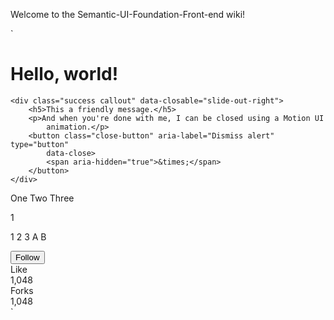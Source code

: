 Welcome to the Semantic-UI-Foundation-Front-end wiki!


`<!doctype html>
<html class="no-js" lang="en">
<head>
<meta charset="utf-8" />
<meta http-equiv="x-ua-compatible" content="ie=edge">
<meta name="viewport" content="width=device-width, initial-scale=1.0" />
<title>Foundation Starter Template</title>
<!-- Compressed CSS -->
<link rel="stylesheet"
	href="https://cdnjs.cloudflare.com/ajax/libs/foundation/6.4.3/css/foundation.min.css"
	integrity="sha256-itWEYdFWzZPBG78bJOOiQIn06QCgN/F0wMDcC4nOhxY="
	crossorigin="anonymous" />

<!-- Compressed JavaScript -->
<script
	src="https://cdnjs.cloudflare.com/ajax/libs/foundation/6.4.3/js/foundation.min.js"
	integrity="sha256-Nd2xznOkrE9HkrAMi4xWy/hXkQraXioBg9iYsBrcFrs="
	crossorigin="anonymous"></script>
<link rel="stylesheet" href="css/foundation.css" />
</head>
<body>
	<h1>Hello, world!</h1>
<link rel="stylesheet" href="https://cdnjs.cloudflare.com/ajax/libs/semantic-ui/2.2.9/semantic.min.css"/>
    <script src="https://cdnjs.cloudflare.com/ajax/libs/jquery/3.1.1/jquery.min.js"></script>
    <script src="https://cdnjs.cloudflare.com/ajax/libs/semantic-ui/2.2.9/semantic.min.js"></script>
	<script src="js/vendor/jquery.js"></script>
	<script src="js/vendor/what-input.js"></script>
	<script src="js/vendor/foundation.min.js"></script>
	<script>
      $(document).foundation();
    </script>


	<div class="success callout" data-closable="slide-out-right">
		<h5>This a friendly message.</h5>
		<p>And when you're done with me, I can be closed using a Motion UI
			animation.</p>
		<button class="close-button" aria-label="Dismiss alert" type="button"
			data-close>
			<span aria-hidden="true">&times;</span>
		</button>
	</div>

<div class="button-group">
  <a class="button">One</a>
  <a class="button">Two</a>
  <a class="button">Three</a>
</div>

<span class="badge">1</span>

<span class="badge primary">1</span>
<span class="badge secondary">2</span>
<span class="badge success">3</span>
<span class="badge alert">A</span>
<span class="badge warning">B</span>



<button class="ui button">
  Follow
</button>


<div class="ui labeled button" tabindex="0">
  <div class="ui red button">
    <i class="heart icon"></i> Like
  </div>
  <a class="ui basic red left pointing label">
    1,048
  </a>
</div>
<div class="ui labeled button" tabindex="0">
  <div class="ui basic blue button">
    <i class="fork icon"></i> Forks
  </div>
  <a class="ui basic left pointing blue label">
    1,048
  </a>
</div>




</body>
</html>`
